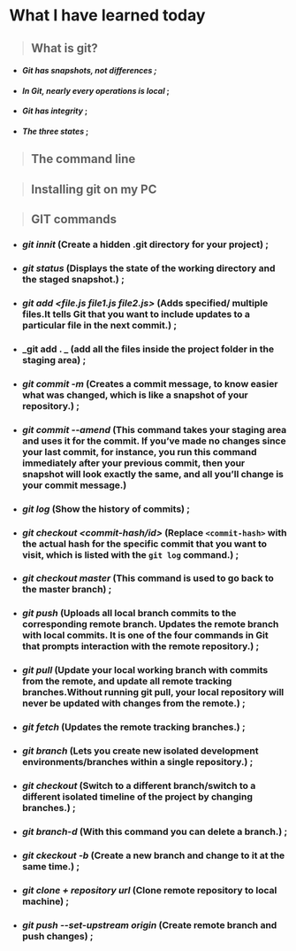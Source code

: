 # What I have learned today

> ## **What is git?**

- #### _Git has snapshots, not differences ;_
- #### _In Git, nearly every operations is local_ ;
- #### _Git has integrity_ ;
- #### _The three states_ ;

> ## **The command line**

> ## **Installing git on my PC**

> ## **GIT commands**

- ### **_git innit_** (Create a hidden .git directory for your project) ;

- ### **_git status_** (Displays the state of the working directory and the staged snapshot.) ;
- ### **_git add <file.js file1.js file2.js>_** (Adds specified/ multiple files.It tells Git that you want to include updates to a particular file in the next commit.) ;
- ### **_git add . _** (add all the files inside the project folder in the staging area) ;
- ### **_git commit -m_** (Creates a commit message, to know easier what was changed, which is like a snapshot of your repository.) ;
- ### **_git commit --amend_** (This command takes your staging area and uses it for the commit. If you’ve made no changes since your last commit, for instance, you run this command immediately after your previous commit, then your snapshot will look exactly the same, and all you’ll change is your commit message.)
- ### **_git log_** (Show the history of commits) ;
- ### **_git checkout <commit-hash/id>_** (Replace `<commit-hash>` with the actual hash for the specific commit that you want to visit, which is listed with the `git log` command.) ;
- ### **_git checkout master_** (This command is used to go back to the master branch) ;
- ### **_git push_** (Uploads all local branch commits to the corresponding remote branch. Updates the remote branch with local commits. It is one of the four commands in Git that prompts interaction with the remote repository.) ;
- ### **_git pull_** (Update your local working branch with commits from the remote, and update all remote tracking branches.Without running git pull, your local repository will never be updated with changes from the remote.) ;
- ### **_git fetch_** (Updates the remote tracking branches.) ;
- ### **_git branch <new-branch-name>_** (Lets you create new isolated development environments/branches within a single repository.) ;
- ### **_git checkout <branch-name>_** (Switch to a different branch/switch to a different isolated timeline of the project by changing branches.) ;
- ### **_git branch-d <branch-name>_** (With this command you can delete a branch.) ;
- ### **_git ckeckout -b <new-branch-name>_** (Create a new branch and change to it at the same time.) ;
- ### **_git clone + repository url_** (Clone remote repository to local machine) ;
- ### **_git push --set-upstream origin_** (Create remote branch and push changes) ;
